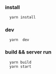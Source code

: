 ### install

``` bash
  yarn install
```

### dev
```
  yarn  dev
```

### build && server run
```
  yarn build
  yarn start
```